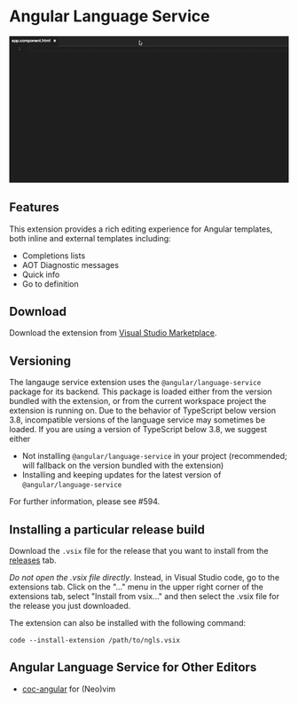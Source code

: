 # Angular Language Service

![demo](https://github.com/angular/vscode-ng-language-service/raw/master/demo.gif)

## Features

This extension provides a rich editing experience for Angular templates, both inline
and external templates including:

* Completions lists
* AOT Diagnostic messages
* Quick info
* Go to definition

## Download

Download the extension from [Visual Studio Marketplace](https://marketplace.visualstudio.com/items?itemName=Angular.ng-template).

## Versioning

The langauge service extension uses the `@angular/language-service` package for its backend. This
package is loaded either from the version bundled with the extension, or from the current workspace
project the extension is running on. Due to the behavior of TypeScript below version 3.8,
incompatible versions of the language service may sometimes be loaded. If you are using a version of
TypeScript below 3.8, we suggest either

- Not installing `@angular/language-service` in your project (recommended; will fallback on the
    version bundled with the extension)
- Installing and keeping updates for the latest version of `@angular/language-service`

For further information, please see #594.

## Installing a particular release build

Download the `.vsix` file for the release that you want to install from the [releases](https://github.com/angular/vscode-ng-language-service/releases) tab.

*Do not open the .vsix file directly*. Instead, in Visual Studio code, go to the extensions tab. Click on the "..." menu in the upper right corner of the extensions tab, select "Install from vsix..." and then select the .vsix file for the release you just downloaded.

The extension can also be installed with the following command:

```
code --install-extension /path/to/ngls.vsix
```

## Angular Language Service for Other Editors

- [coc-angular](https://github.com/iamcco/coc-angular) for (Neo)vim

